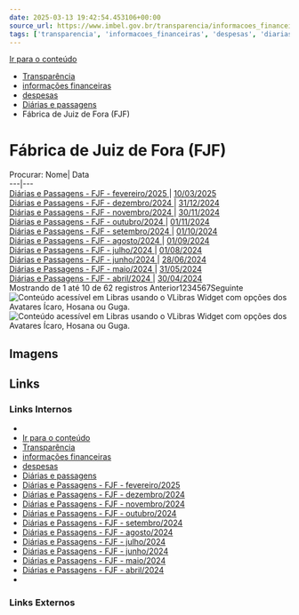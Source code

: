 ```yaml
---
date: 2025-03-13 19:42:54.453106+00:00
source_url: https://www.imbel.gov.br/transparencia/informacoes_financeiras/despesas/diarias_e_passagens/fabrica_de_juiz_de_fora__fjf_
tags: ['transparencia', 'informacoes_financeiras', 'despesas', 'diarias_e_passagens', 'fabrica_de_juiz_de_fora__fjf_']
---
```


[](https://www.imbel.gov.br/transparencia/informacoes_financeiras/despesas/diarias_e_passagens/fabrica_de_juiz_de_fora__fjf_)
[Ir para o conteúdo](https://www.imbel.gov.br/transparencia/informacoes_financeiras/despesas/diarias_e_passagens/fabrica_de_juiz_de_fora__fjf_#conteudo)
  * [ Transparência](https://www.imbel.gov.br/transparencia)
  * [ informações financeiras](https://www.imbel.gov.br/transparencia/informacoes_financeiras)
  * [ despesas](https://www.imbel.gov.br/transparencia/informacoes_financeiras/despesas)
  * [ Diárias e passagens](https://www.imbel.gov.br/transparencia/informacoes_financeiras/despesas/diarias_e_passagens)
  * Fábrica de Juiz de Fora (FJF)


# Fábrica de Juiz de Fora (FJF)
Procurar:
Nome| Data  
---|---  
[ Diárias e Passagens - FJF - fevereiro/2025 ](https://www.imbel.gov.br/storage/transparencia/1741626908.pdf) | [10/03/2025](https://www.imbel.gov.br/storage/transparencia/1741626908.pdf)  
[ Diárias e Passagens - FJF - dezembro/2024 ](https://www.imbel.gov.br/storage/transparencia/1737393495.pdf) | [31/12/2024](https://www.imbel.gov.br/storage/transparencia/1737393495.pdf)  
[ Diárias e Passagens - FJF - novembro/2024 ](https://www.imbel.gov.br/storage/transparencia/1733753903.pdf) | [30/11/2024](https://www.imbel.gov.br/storage/transparencia/1733753903.pdf)  
[ Diárias e Passagens - FJF - outubro/2024 ](https://www.imbel.gov.br/storage/transparencia/1732638221.pdf) | [01/11/2024](https://www.imbel.gov.br/storage/transparencia/1732638221.pdf)  
[ Diárias e Passagens - FJF - setembro/2024 ](https://www.imbel.gov.br/storage/transparencia/1732638144.pdf) | [01/10/2024](https://www.imbel.gov.br/storage/transparencia/1732638144.pdf)  
[ Diárias e Passagens - FJF - agosto/2024 ](https://www.imbel.gov.br/storage/transparencia/1732637640.pdf) | [01/09/2024](https://www.imbel.gov.br/storage/transparencia/1732637640.pdf)  
[ Diárias e Passagens - FJF - julho/2024 ](https://www.imbel.gov.br/storage/transparencia/1732637745.pdf) | [01/08/2024](https://www.imbel.gov.br/storage/transparencia/1732637745.pdf)  
[ Diárias e Passagens - FJF - junho/2024 ](https://www.imbel.gov.br/storage/transparencia/1721152089.pdf) | [28/06/2024](https://www.imbel.gov.br/storage/transparencia/1721152089.pdf)  
[ Diárias e Passagens - FJF - maio/2024 ](https://www.imbel.gov.br/storage/transparencia/1718819139.pdf) | [31/05/2024](https://www.imbel.gov.br/storage/transparencia/1718819139.pdf)  
[ Diárias e Passagens - FJF - abril/2024 ](https://www.imbel.gov.br/storage/transparencia/1718818814.pdf) | [30/04/2024](https://www.imbel.gov.br/storage/transparencia/1718818814.pdf)  
Mostrando de 1 até 10 de 62 registros
Anterior1234567Seguinte
[ ](https://www.imbel.gov.br/transparencia/informacoes_financeiras/despesas/diarias_e_passagens/fabrica_de_juiz_de_fora__fjf_#home)
![Conteúdo acessível em Libras usando o VLibras Widget com opções dos Avatares Ícaro, Hosana ou Guga.](https://vlibras.gov.br/app2//assets/access_icon.svg) ![Conteúdo acessível em Libras usando o VLibras Widget com opções dos Avatares Ícaro, Hosana ou Guga.](https://vlibras.gov.br/app2//assets/access_popup.jpg)


## Imagens



## Links

### Links Internos

- [](https://www.imbel.gov.br/transparencia/informacoes_financeiras/despesas/diarias_e_passagens/fabrica_de_juiz_de_fora__fjf_)
- [Ir para o conteúdo](https://www.imbel.gov.br/transparencia/informacoes_financeiras/despesas/diarias_e_passagens/fabrica_de_juiz_de_fora__fjf_#conteudo)
- [Transparência](https://www.imbel.gov.br/transparencia)
- [informações financeiras](https://www.imbel.gov.br/transparencia/informacoes_financeiras)
- [despesas](https://www.imbel.gov.br/transparencia/informacoes_financeiras/despesas)
- [Diárias e passagens](https://www.imbel.gov.br/transparencia/informacoes_financeiras/despesas/diarias_e_passagens)
- [Diárias e Passagens - FJF - fevereiro/2025](https://www.imbel.gov.br/storage/transparencia/1741626908.pdf)
- [Diárias e Passagens - FJF - dezembro/2024](https://www.imbel.gov.br/storage/transparencia/1737393495.pdf)
- [Diárias e Passagens - FJF - novembro/2024](https://www.imbel.gov.br/storage/transparencia/1733753903.pdf)
- [Diárias e Passagens - FJF - outubro/2024](https://www.imbel.gov.br/storage/transparencia/1732638221.pdf)
- [Diárias e Passagens - FJF - setembro/2024](https://www.imbel.gov.br/storage/transparencia/1732638144.pdf)
- [Diárias e Passagens - FJF - agosto/2024](https://www.imbel.gov.br/storage/transparencia/1732637640.pdf)
- [Diárias e Passagens - FJF - julho/2024](https://www.imbel.gov.br/storage/transparencia/1732637745.pdf)
- [Diárias e Passagens - FJF - junho/2024](https://www.imbel.gov.br/storage/transparencia/1721152089.pdf)
- [Diárias e Passagens - FJF - maio/2024](https://www.imbel.gov.br/storage/transparencia/1718819139.pdf)
- [Diárias e Passagens - FJF - abril/2024](https://www.imbel.gov.br/storage/transparencia/1718818814.pdf)
- [](https://www.imbel.gov.br/transparencia/informacoes_financeiras/despesas/diarias_e_passagens/fabrica_de_juiz_de_fora__fjf_#home)

### Links Externos


